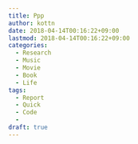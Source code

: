 ```yaml
---
title: Ppp
author: kottn
date: 2018-04-14T00:16:22+09:00
lastmod: 2018-04-14T00:16:22+09:00
categories:
  - Research
  - Music
  - Movie
  - Book
  - Life
tags:
  - Report
  - Quick
  - Code
  - 
draft: true
---
```


